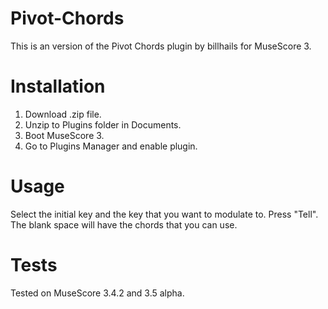 # Pivot-Chords
This is an version of the Pivot Chords plugin by billhails for MuseScore 3.
# Installation
1.  Download .zip file.
2.  Unzip to Plugins folder in Documents.
3.  Boot MuseScore 3.
4.  Go to Plugins Manager and enable plugin.
# Usage
Select the initial key and the key that you want to modulate to.  Press "Tell".  The blank space will have the chords that you can use.
# Tests
Tested on MuseScore 3.4.2 and 3.5 alpha.
